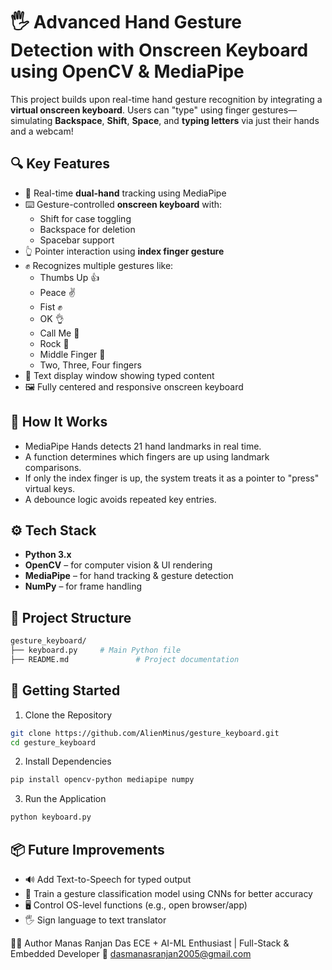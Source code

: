 # 🖐️ Advanced Hand Gesture Detection with Onscreen Keyboard using OpenCV & MediaPipe

This project builds upon real-time hand gesture recognition by integrating a **virtual onscreen keyboard**. Users can "type" using finger gestures—simulating **Backspace**, **Shift**, **Space**, and **typing letters** via just their hands and a webcam!

## 🔍 Key Features

- 🎯 Real-time **dual-hand** tracking using MediaPipe
- ⌨️ Gesture-controlled **onscreen keyboard** with:
  - Shift for case toggling
  - Backspace for deletion
  - Spacebar support
- 👆 Pointer interaction using **index finger gesture**
- ✊ Recognizes multiple gestures like:
  - Thumbs Up 👍
  - Peace ✌️
  - Fist ✊
  - OK 👌
  - Call Me 🤙
  - Rock 🤘
  - Middle Finger 🖕
  - Two, Three, Four fingers
- 💬 Text display window showing typed content
- 🖼️ Fully centered and responsive onscreen keyboard

## 🧠 How It Works

- MediaPipe Hands detects 21 hand landmarks in real time.
- A function determines which fingers are up using landmark comparisons.
- If only the index finger is up, the system treats it as a pointer to "press" virtual keys.
- A debounce logic avoids repeated key entries.

## ⚙️ Tech Stack

- **Python 3.x**
- **OpenCV** – for computer vision & UI rendering
- **MediaPipe** – for hand tracking & gesture detection
- **NumPy** – for frame handling

## 🧭 Project Structure

```bash
gesture_keyboard/
├── keyboard.py     # Main Python file
├── README.md               # Project documentation
```

## 🚀 Getting Started
1. Clone the Repository
```bash
git clone https://github.com/AlienMinus/gesture_keyboard.git
cd gesture_keyboard
```
2. Install Dependencies
```bash
pip install opencv-python mediapipe numpy
```
3. Run the Application
```bash
python keyboard.py
```

## 📦 Future Improvements
- 🔊 Add Text-to-Speech for typed output
- 🧠 Train a gesture classification model using CNNs for better accuracy
- 🖥️ Control OS-level functions (e.g., open browser/app)
- 🖐️ Sign language to text translator

👨‍💻 Author
Manas Ranjan Das
ECE + AI-ML Enthusiast | Full-Stack & Embedded Developer
📧 dasmanasranjan2005@gmail.com